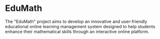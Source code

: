 # EduMath
The "EduMath" project aims to develop an innovative and user-friendly educational online learning management system designed to help students enhance their mathematical skills through an interactive online platform.
